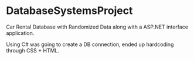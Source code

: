 # DatabaseSystemsProject
Car Rental Database with Randomized Data along with a ASP.NET interface application.

Using C# was going to create a DB connection, ended up hardcoding through CSS + HTML.
